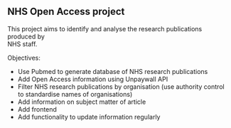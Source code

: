 ## NHS Open Access project

This project aims to identify and analyse the research publications produced by \
NHS staff.

Objectives:
- Use Pubmed to generate database of NHS research publications
- Add Open Access information using Unpaywall API
- Filter NHS research publications by organisation (use authority control to standardise names of organisations)
- Add information on subject matter of article
- Add frontend
- Add functionality to update information regularly
